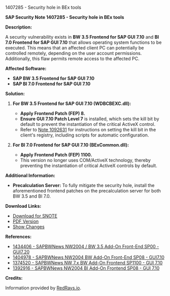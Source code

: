 1407285 - Security hole in BEx tools

**SAP Security Note 1407285 - Security hole in BEx tools**

**Description:**

A security vulnerability exists in **BW 3.5 Frontend for SAP GUI 7.10** and **BI 7.0 Frontend for SAP GUI 7.10** that allows operating system functions to be executed. This means that an affected client PC can potentially be controlled remotely, depending on the user account permissions. Additionally, this flaw permits remote access to the affected PC.

**Affected Software:**

- **SAP BW 3.5 Frontend for SAP GUI 7.10**
- **SAP BI 7.0 Frontend for SAP GUI 7.10**

**Solution:**

1. **For BW 3.5 Frontend for SAP GUI 7.10 (WDBCBEXC.dll):**
   - **Apply Frontend Patch (FEP) 8.**
   - **Ensure GUI 7.10 Patch Level 7** is installed, which sets the kill bit by default to prevent the instantiation of the critical ActiveX control.
   - Refer to [Note 1092631](https://me.sap.com/notes/1092631) for instructions on setting the kill bit in the client's registry, including scripts for automatic configuration.

2. **For BI 7.0 Frontend for SAP GUI 7.10 (BExCommon.dll):**
   - **Apply Frontend Patch (FEP) 1100.**
   - This version no longer uses COM/ActiveX technology, thereby preventing the instantiation of critical ActiveX controls by default.

**Additional Information:**

- **Precalculation Server:** To fully mitigate the security hole, install the aforementioned frontend patches on the precalculation server for both BW 3.5 and BI 7.0.

**Download Links:**

- [Download for SNOTE](https://notesdownloads.sap.com/note/0040000016907922017)
- [PDF Version](https://userapps.support.sap.com/sap/support/sfm/notes/print/0001407285?language=en-US&token=894347AC0E132767410613F785B21741)
- [Show Changes](https://me.sap.com/notesLatestChanges/0001407285/E/diff)

**References:**

- [1434406 - SAPBWNews NW2004 / BW 3.5 Add-On Front-End SP00 - GUI7.20](https://me.sap.com/notes/1434406)
- [1404978 - SAPBWNews NW2004 BW Add-On Front-End SP08 - GUI7.10](https://me.sap.com/notes/1404978)
- [1374520 - SAPBWNews NW 7.x BW Add-On Frontend SP1100 - GUI 7.10](https://me.sap.com/notes/1374520)
- [1392916 - SAPBWNews NW2004 BI Add-On Frontend SP08 - GUI 7.10](https://me.sap.com/notes/1392916)

**Credits:**

Information provided by [RedRays.io](https://redrays.io).